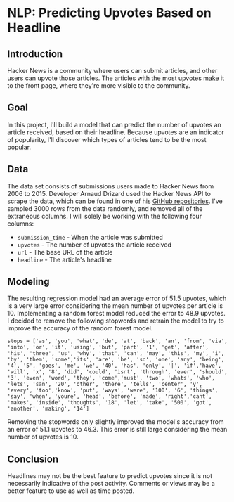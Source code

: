 # NLP: Predicting Upvotes Based on Headline
## Introduction
Hacker News is a community where users can submit articles, and other users can upvote those articles. The articles with the most upvotes make it to the front page, where they're more visible to the community.
## Goal
In this project, I'll build a model that can predict the number of upvotes an article received, based on their headline. Because upvotes are an indicator of popularity, I'll discover which types of articles tend to be the most popular.
## Data

The data set consists of submissions users made to Hacker News from 2006 to 2015. Developer Arnaud Drizard used the Hacker News API to scrape the data, which can be found in one of his [GitHub repositories](https://github.com/arnauddri/hn). I've sampled 3000 rows from the data randomly, and removed all of the extraneous columns. I will solely be working with the following four columns:

* `submission_time` - When the article was submitted
* `upvotes` - The number of upvotes the article received
* `url` - The base URL of the article
* `headline` - The article's headline

## Modeling
The resulting regression model had an average error of 51.5 upvotes, which is a very large error considering the mean number of upvotes per article is 10. Implementing a random forest model reduced the error to 48.9 upvotes. I decided to remove the following stopwords and retrain the model to try to improve the accuracy of the random forest model.

`stops = ['as', 'you', 'what', 'de', 'at', 'back', 'an', 'from', 'via', 'into', 'or', 'it', 'using', 'but', 'part', '1', 'get', 'after', 'his', 'three', 'us', 'why', 'that', 'can', 'may', 'this', 'my', 'i', 'by', 'them', 'some','its', 'are', 'be', 'so', 'one', 'any', 'being', '4', '5', 'goes', 'me', 'we', '40', 'has', 'only', '|', 'if','have', 'will', 'x', '8', 'did', 'could', 'isnt', 'through', 'ever', 'should', '3', 'even', 'word', 'they', 'come','must', 'two', 'whats', 'who', 'lets', 'san', '20', 'other', 'there', 'tells', 'center', 'y', 'every', 'too','know', 'put', 'ways', 'were', '100', '6', 'things', 'say', 'when', 'youre', 'head', 'before', 'made', 'right','cant', 'makes', 'inside', 'thoughts', '18', 'let', 'take', '500', 'got', 'another', 'making', '14']`

Removing the stopwords only slightly improved the model's accuracy from an error of 51.1 upvotes to 46.3. This error is still large considering the mean number of upvotes is 10.

## Conclusion

Headlines may not be the best feature to predict upvotes since it is not necessarily indicative of the post activity. Comments or views may be a better feature to use as well as time posted.
